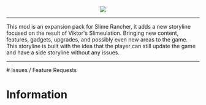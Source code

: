 <p align="center"><img src="https://drive.google.com/uc?export=view&id=1wdsevGD3CST7KrLiCEATuUk3mead8W3I"></p>
<hr>
This mod is an expansion pack for Slime Rancher, it adds a new storyline focused on the result of Viktor's Slimeulation. Bringing new content, features, gadgets, upgrades, and possibly even new areas to the game. This storyline is built with the idea that the player can still update the game and have a side storyline without any issues.
<hr>
# Issues / Feature Requests

# Information

